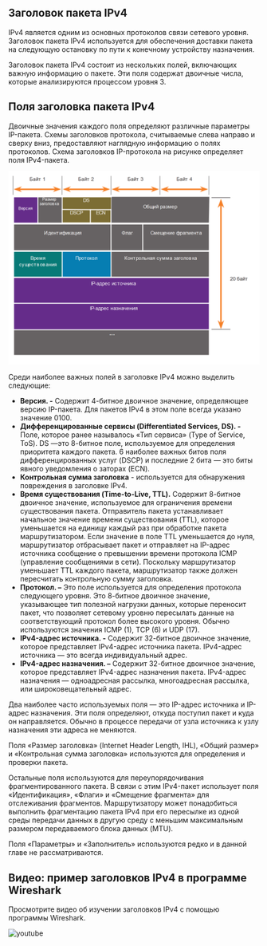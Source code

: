 <!-- verified: agorbachev 03.05.2022 -->

<!-- 8.2.1 -->
## Заголовок пакета IPv4

IPv4 является одним из основных протоколов связи сетевого уровня. Заголовок пакета IPv4 используется для обеспечения доставки пакета на следующую остановку по пути к конечному устройству назначения.

Заголовок пакета IPv4 состоит из нескольких полей, включающих важную информацию о пакете. Эти поля содержат двоичные числа, которые анализируются процессом уровня 3.

<!-- 8.2.2 -->
## Поля заголовка пакета IPv4

Двоичные значения каждого поля определяют различные параметры IP-пакета. Схемы заголовков протокола, считываемые слева направо и сверху вниз, предоставляют наглядную информацию о полях протоколов. Схема заголовков IP-протокола на рисунке определяет поля IPv4-пакета.

![](./assets/8.2.2.png)
<!-- /courses/itn-dl/aeed0794-34fa-11eb-ad9a-f74babed41a6/af218510-34fa-11eb-ad9a-f74babed41a6/assets/2e0b6d94-1c25-11ea-81a0-ffc2c49b96bc.svg -->

Среди наиболее важных полей в заголовке IPv4 можно выделить следующие:

* **Версия.  -** Содержит 4-битное двоичное значение, определяющее версию IP-пакета. Для пакетов IPv4 в этом поле всегда указано значение 0100.
* **Дифференцированные сервисы (Differentiated Services, DS).  -** Поле, которое ранее называлось «Тип сервиса» (Type of Service, ToS). DS —это 8-битное поле, используемое для определения приоритета каждого пакета. 6 наиболее важных битов поля дифференцированных услуг (DSCP) и последние 2 бита — это биты явного уведомления о заторах (ECN).
* **Контрольная сумма заголовка**   - используется для обнаружения повреждения в заголовке IPv4.
* **Время существования (Time-to-Live, TTL).**  Содержит 8-битное двоичное значение, используемое для ограничения времени существования пакета. Отправитель пакета устанавливает начальное значение времени существования (TTL), которое уменьшается на единицу каждый раз при обработке пакета маршрутизатором. Если значение в поле TTL уменьшается до нуля, маршрутизатор отбрасывает пакет и отправляет на IP-адрес источника сообщение о превышении времени протокола ICMP (управление сообщениями в сети). Поскольку маршрутизатор уменьшает TTL каждого пакета, маршрутизатор также должен пересчитать контрольную сумму заголовка.
* **Протокол. –** Это поле используется для определения протокола следующего уровня. Это 8-битное двоичное значение, указывающее тип полезной нагрузки данных, которые переносит пакет, что позволяет сетевому уровню пересылать данные на соответствующий протокол более высокого уровня. Обычно используются значения ICMP (1), TCP (6) и UDP (17).
* **IPv4-адрес источника. -**  Содержит 32-битное двоичное значение, которое представляет IPv4-адрес источника пакета. IPv4-адрес источника — это всегда индивидуальный адрес.
* **IPv4-адрес назначения. –**  Содержит 32-битное двоичное значение, которое представляет IPv4-адрес назначения пакета. IPv4-адрес назначения — одноадресная рассылка, многоадресная рассылка, или широковещательный адрес.

Два наиболее часто используемых поля — это IP-адрес источника и IP-адрес назначения. Эти поля определяют, откуда поступил пакет и куда он направляется. Обычно в процессе передачи от узла источника к узлу назначения эти адреса не меняются.

Поля «Размер заголовка» (Internet Header Length, IHL), «Общий размер» и «Контрольная сумма заголовка» используются для определения и проверки пакета.

Остальные поля используются для переупорядочивания фрагментированного пакета. В связи с этим IPv4-пакет использует поля «Идентификация», «Флаги» и «Смещение фрагмента» для отслеживания фрагментов. Маршрутизатору может понадобиться выполнить фрагментацию пакета IPv4 при его пересылке из одной среды передачи данных в другую среду с меньшим максимальным размером передаваемого блока данных (MTU).

Поля «Параметры» и «Заполнитель» используются редко и в данной главе не рассматриваются.

<!-- 8.2.3 -->
## Видео: пример заголовков IPv4 в программе Wireshark

Просмотрите видео об изучении заголовков IPv4 с помощью программы Wireshark.

![youtube](https://www.youtube.com/watch?v=PArGE7H_eN8)

<!-- 8.2.4 -->
<!-- quiz -->

